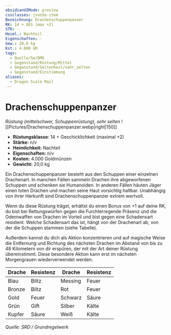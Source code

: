 ```yaml
---
obsidianUIMode: preview
cssclasses: json5e-item
Bezeichnung: Drachenschuppenpanzer
RK: 14 + GES (max +2)
STR: - 
Heiml.: Nachteil
Eigenschaften: - 
Gew.: 20,0 kg
Kst.: 4.000 GM
tags:
  - Quelle/5e/DMG
  - Gegenstand/Rüstung/Mittel
  - Gegenstand/Seltenheit/sehr_selten
  - Gegenstand/Einstimmung
aliases:
  - Dragon Scale Mail
---
```

# Drachenschuppenpanzer
*Rüstung (mittelschwer, Schuppenrüstung), sehr selten*
![[Pictures/Drachenschuppenpanzer.webp|right|150]]

- **Rüstungsklasse**: 14 + Geschicklichkeit (maximal +2)
- **Stärke:** n/v
- **Heimlichkeit:** Nachteil
- **Eigenschaften:** n/v
- **Kosten:** 4.000 Goldmünzen
- **Gewicht:** 20,0 kg

Ein Drachenschuppenpanzer besteht aus den Schuppen einer einzelnen Drachenart. In manchen Fällen sammeln Drachen ihre abgeworfenen Schuppen und schenken sie Humanoiden. In anderen Fällen häuten Jäger einen toten Drachen und machen seine Haut vorsichtig haltbar. Unabhängig von ihrer Herkunft sind Drachenschuppenpanzer extrem wertvoll. 

Wenn du diese Rüstung trägst, erhältst du einen Bonus von +1 auf deine RK, du bist bei Rettungswürfen gegen die Furchterregende Präsenz und die Odemwaffen von Drachen im Vorteil und bist gegen eine Schadensart resistent. Welche Schadensart das ist, hängt von der Drachenart ab, von der die Schuppen stammen (siehe Tabelle). 

Außerdem kannst du dich als Aktion konzentrieren und auf magische Weise die Entfernung und Richtung des nächsten Drachen im Abstand von bis zu 48 Kilometern von dir erspüren, der mit der Art deiner Rüstung übereinstimmt. Diese besondere Aktion kann erst im nächsten Morgengrauen wiederverwendet werden. 

| Drache | Resistenz | Drache  | Resistenz |
| ------ | --------- | ------- | --------- |
| Blau   | Blitz     | Messing | Feuer     |
| Bronze | Blitz     | Rot     | Feuer     |
| Gold   | Feuer     | Schwarz | Säure     |
| Grün   | Gift      | Silber  | Kälte     |
| Kupfer | Säure     | Weiß    | Kälte     |

*Quelle: SRD / Grundregelwerk*